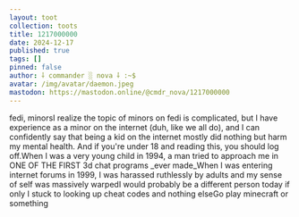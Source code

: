 ```yaml
---
layout: toot
collection: toots
title: 1217000000
date: 2024-12-17
published: true
tags: []
pinned: false
author: ⸸ commander ░ nova ⸸ :~$
avatar: /img/avatar/daemon.jpeg
mastodon: https://mastodon.online/@cmdr_nova/1217000000
---
```


fedi, minorsI realize the topic of minors on fedi is complicated, but I have experience as a minor on the internet (duh, like we all do), and I can confidently say that being a kid on the internet mostly did nothing but harm my mental health. And if you're under 18 and reading this, you should log off.When I was a very young child in 1994, a man tried to approach me in ONE OF THE FIRST 3d chat programs _ever made_When I was entering internet forums in 1999, I was harassed ruthlessly by adults and my sense of self was massively warpedI would probably be a different person today if only I stuck to looking up cheat codes and nothing elseGo play minecraft or something
